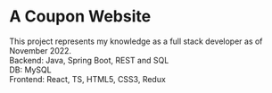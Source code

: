 # A Coupon Website
This project represents my knowledge as a full stack developer as of November 2022.
<br>
Backend: Java, Spring Boot, REST and SQL
<br>
DB: MySQL
<br>
Frontend: React, TS, HTML5, CSS3, Redux
